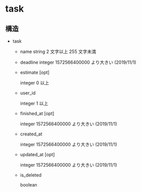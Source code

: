 # task

## 構造
- task
    - name 
    string 2 文字以上 255 文字未満

    - deadline
    integer 1572566400000 より大きい (2019/11/1)
    
    - estimate [opt]

        integer 0 以上
    - user_id

        integer 1 以上
    
    - finished_at [opt]
    
        integer 1572566400000 より大きい (2019/11/1)
    
    - created_at
    
        integer 1572566400000 より大きい (2019/11/1)
    
    - updated_at [opt]

        integer 1572566400000 より大きい (2019/11/1)
    
    - is_deleted

        boolean
